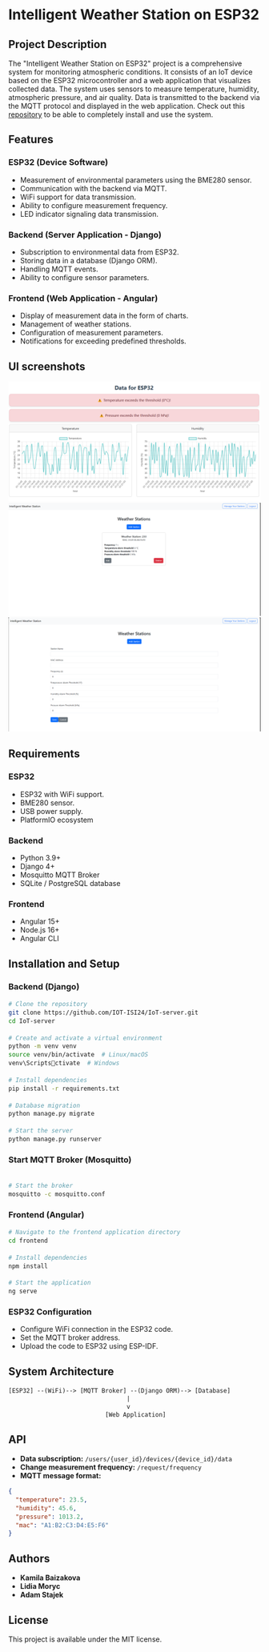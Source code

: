 # Intelligent Weather Station on ESP32

## Project Description

The "Intelligent Weather Station on ESP32" project is a comprehensive system for monitoring atmospheric conditions. It consists of an IoT device based on the ESP32 microcontroller and a web application that visualizes collected data. The system uses sensors to measure temperature, humidity, atmospheric pressure, and air quality. Data is transmitted to the backend via the MQTT protocol and displayed in the web application. Check out this [repository](https://github.com/IOT-ISI24/IoT-weather-station) to be able to completely install and use the system.

## Features

### ESP32 (Device Software)
- Measurement of environmental parameters using the BME280 sensor.
- Communication with the backend via MQTT.
- WiFi support for data transmission.
- Ability to configure measurement frequency.
- LED indicator signaling data transmission.

### Backend (Server Application - Django)
- Subscription to environmental data from ESP32.
- Storing data in a database (Django ORM).
- Handling MQTT events.
- Ability to configure sensor parameters.

### Frontend (Web Application - Angular)
- Display of measurement data in the form of charts.
- Management of weather stations.
- Configuration of measurement parameters.
- Notifications for exceeding predefined thresholds.

## UI screenshots

![Dashboard](dashboard.png)
![Stations](stations.png)
![add](add.png)

## Requirements

### ESP32
- ESP32 with WiFi support.
- BME280 sensor.
- USB power supply.
- PlatformIO ecosystem

### Backend
- Python 3.9+
- Django 4+
- Mosquitto MQTT Broker
- SQLite / PostgreSQL database

### Frontend
- Angular 15+
- Node.js 16+
- Angular CLI

## Installation and Setup

### Backend (Django)
```bash
# Clone the repository
git clone https://github.com/IOT-ISI24/IoT-server.git
cd IoT-server

# Create and activate a virtual environment
python -m venv venv
source venv/bin/activate  # Linux/macOS
venv\Scriptsctivate  # Windows

# Install dependencies
pip install -r requirements.txt

# Database migration
python manage.py migrate

# Start the server
python manage.py runserver
```

### Start MQTT Broker (Mosquitto)
```bash

# Start the broker
mosquitto -c mosquitto.conf
```

### Frontend (Angular)
```bash
# Navigate to the frontend application directory
cd frontend

# Install dependencies
npm install

# Start the application
ng serve
```

### ESP32 Configuration
- Configure WiFi connection in the ESP32 code.
- Set the MQTT broker address.
- Upload the code to ESP32 using ESP-IDF.

## System Architecture

```
[ESP32] --(WiFi)--> [MQTT Broker] --(Django ORM)--> [Database]
                                 |
                                 v
                           [Web Application]
```

## API

- **Data subscription:** `/users/{user_id}/devices/{device_id}/data`
- **Change measurement frequency:** `/request/frequency`
- **MQTT message format:**
```json
{
  "temperature": 23.5,
  "humidity": 45.6,
  "pressure": 1013.2,
  "mac": "A1:B2:C3:D4:E5:F6"
}
```

## Authors
- **Kamila Baizakova**
- **Lidia Moryc**
- **Adam Stajek**

## License
This project is available under the MIT license.
